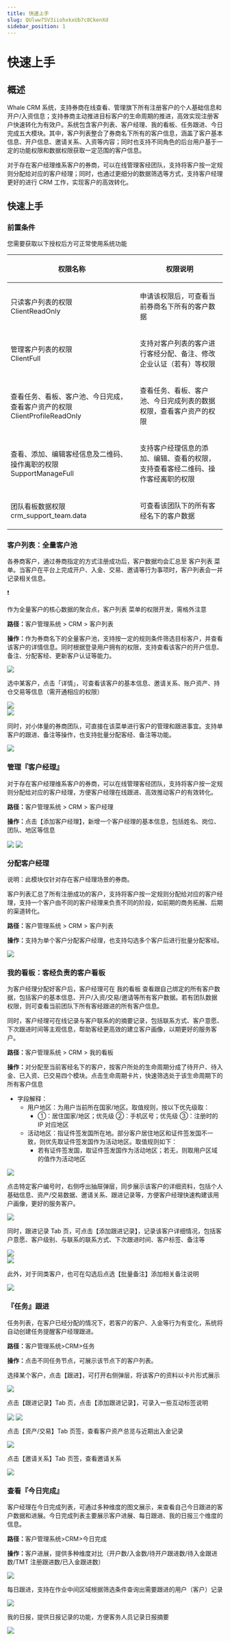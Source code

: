 ```yaml
---
title: 快速上手
slug: QUlww7SV3iiohxkxUb7c8CkenXd
sidebar_position: 1
---
```



# 快速上手

## 概述

Whale CRM 系统，支持券商在线查看、管理旗下所有注册客户的个人基础信息和开户/入资信息；支持券商主动推进目标客户的生命周期的推进，高效实现注册客户快速转化为有效户。系统包含客户列表、客户经理、我的看板、任务跟进、今日完成五大模块。其中，客户列表整合了券商名下所有的客户信息，涵盖了客户基本信息、开户信息、邀请关系、入资等内容；同时也支持不同角色的后台用户基于一定的功能权限和数据权限获取一定范围的客户信息。

对于存在客户经理维系客户的券商，可以在线管理客经团队，支持将客户按一定规则分配给对应的客户经理；同时，也通过更细分的数据筛选等方式，支持客户经理更好的进行 CRM 工作，实现客户的高效转化。

## 快速上手

### 前置条件

您需要获取以下授权后方可正常使用系统功能

<table header_row="1">
<colgroup>
<col width="437"/>
<col width="393"/>
</colgroup>
<thead>
<tr><th><p>权限名称</p></th><th><p>权限说明</p></th></tr>
</thead>
<tbody>
<tr><td><p>只读客户列表的权限<br/>ClientReadOnly</p></td><td><p>申请该权限后，可查看当前券商名下所有的客户数据</p></td></tr>
<tr><td><p>管理客户列表的权限<br/>ClientFull</p></td><td><p>支持对客户列表的客户进行客经分配、备注、修改企业认证（若有）等权限</p></td></tr>
<tr><td><p>查看任务、看板、客户池、今日完成，查看客户资产的权限<br/>ClientProfileReadOnly</p></td><td><p>查看任务、看板、客户池、今日完成列表的数据权限，查看客户资产的权限</p></td></tr>
<tr><td><p>查看、添加、编辑客经信息及二维码、操作离职的权限<br/>SupportManageFull</p></td><td><p>支持客户经理信息的添加、编辑、查看的权限，支持查看客经二维码、操作客经离职的权限</p></td></tr>
<tr><td><p>团队看板数据权限<br/>crm_support_team.data</p></td><td><p>可查看该团队下的所有客经名下的客户数据</p></td></tr>
</tbody>
</table>

### 客户列表：全量客户池

各券商客户，通过券商指定的方式注册成功后，客户数据均会汇总至 客户列表 菜单。当客户在平台上完成开户、入金、交易、邀请等行为事项时，客户列表会一并记录相关信息。

<div class="callout callout-bg-2 callout-border-2">
<div class='callout-emoji'>❗</div>
<p>作为全量客户的核心数据的聚合点，客户列表 菜单的权限开发，需格外注意</p>
</div>

<b>路径：</b>客户管理系统 &gt; CRM &gt; 客户列表

<b>操作：</b>作为券商名下的全量客户池，支持按一定的规则条件筛选目标客户，并查看该客户的详情信息。同时根据登录用户拥有的权限，支持查看该客户的开户信息、备注、分配客经、更新客户认证等能力。

<img src="/assets/V1UNbahEqoRGnExlUGDcdW1HnWc.png" src-width="2316" src-height="1432" align="center"/>

选中某客户，点击「详情」，可查看该客户的基本信息、邀请关系、账户资产、持仓交易等信息（需开通相应的权限）

<div class="flex gap-3 columns-2" column-size="2">
<div class="w-[23%]" width-ratio="23">
<img src="/assets/WVsSbTSijoe9DIxgiqXcXpyonMq.png" src-width="458" src-height="956" align="center"/>
</div>
<div class="w-[76%]" width-ratio="76">
<img src="/assets/E7WubXWyRo52u9xayYKcgDt0n5b.png" src-width="2322" src-height="1420" align="center"/>
</div>
</div>

同时，对小体量的券商团队，可直接在该菜单进行客户的管理和跟进事宜。支持单客户的跟进、备注等操作，也支持批量分配客经、备注等功能。

<img src="/assets/I1W1bSl3TooHUkxTe5Oc7TxRn6f.png" src-width="2318" src-height="1408" align="center"/>

### 管理『客户经理』

对于存在客户经理维系客户的券商，可以在线管理客经团队，支持将客户按一定规则分配给对应的客户经理，方便客户经理在线跟进、高效推动客户的有效转化。

<b>路径：</b>客户管理系统 &gt; CRM &gt; 客户经理

<b>操作：</b>点击【添加客户经理】，新增一个客户经理的基本信息，包括姓名、岗位、团队、地区等信息

<img src="/assets/B2EDbZGUzoWUCSxy86icvVkmnth.png" src-width="3232" src-height="1526" align="center"/>

<img src="/assets/IMvAbmpA9oHdkUxc1TMcmyFtnvf.png" src-width="1280" src-height="669" align="center"/>

### 分配客户经理

说明：此模块仅针对存在客户经理场景的券商。

客户列表汇总了所有注册成功的客户，支持将客户按一定规则分配给对应的客户经理，支持一个客户由不同的客户经理来负责不同的阶段，如前期的商务拓展、后期的渠道转化。

<b>路径：</b>客户管理系统 &gt; CRM &gt; 客户列表

<b>操作：</b>支持为单个客户分配客户经理，也支持勾选多个客户后进行批量分配客经。

<img src="/assets/Gf2Abwv3Koga1oxQGBtcloWxnHf.png" src-width="1180" src-height="713" align="center"/>

### 我的看板：客经负责的客户看板

为客户经理分配好客户后，客户经理可在 我的看板 查看跟自己绑定的所有客户数据，包括客户的基本信息、开户/入资/交易/邀请等所有客户数据。若有团队数据权限，则可查看当前团队下所有客经跟进的所有客户信息。

同时，客户经理可在线记录与客户联系的的摘要记录，包括联系方式、客户意愿、下次跟进时间等主观信息，帮助客经更高效的建立客户画像，以期更好的服务客户。

<b>路径：</b>客户管理系统 &gt; CRM &gt; 我的看板

<b>操作：</b>对分配至当前客经名下的客户，按客户所处的生命周期分成了待开户、待入金、已入资、已交易四个模块。点击生命周期卡片，快速筛选处于该生命周期下的所有客户信息

- 字段解释：
    - 用户地区：为用户当前所在国家/地区。取值规则，按以下优先级取：
        -  ①：居住国家/地区；优先级 ②：手机区号；优先级 ③：注册时的 IP 对应地区 
    - 活动地区：指证件签发国所在地。部分客户居住地区和证件签发国不一致，则优先取证件签发国作为活动地区。取值规则如下：
        - 若有证件签发国，取证件签发国作为活动地区；若无，则取用户区域的值作为活动地区

<img src="/assets/Q4LhbQRvwoSc7Jx2CkTciPjCnXe.png" src-width="3306" src-height="1222" align="center"/>

点击特定客户编号时，右侧呼出抽屉弹层，同步展示该客户的详细资料，包括个人基础信息、资产/交易数据、邀请关系、跟进记录等，方便客户经理快速构建该用户画像，更好的服务客户。

<img src="/assets/EZZGbS6UqorpGCx3fIfc6ySyn9f.png" src-width="3304" src-height="1782" align="center"/>

同时，跟进记录 Tab 页，可点击【添加跟进记录】，记录该客户详细情况，包括客户意愿、客户级别、与联系的联系方式、下次跟进时间、客户标签、备注等

<div class="flex gap-3 columns-2" column-size="2">
<div class="w-[50%]" width-ratio="50">
<img src="/assets/ObKJbF3yCodmnvxEMZkccFQFnkg.png" src-width="1180" src-height="1766" align="center"/>
</div>
<div class="w-[50%]" width-ratio="50">
<img src="/assets/OfzjbBuMuoLh4pxI9XwcDBqJnGl.png" src-width="1174" src-height="1808" align="center"/>
</div>
</div>

此外，对于同类客户，也可在勾选后点选【批量备注】添加相关备注说明

<img src="/assets/HTwMb9w5dopJpxx2AEwc5fgFnVe.png" src-width="3252" src-height="1016" align="center"/>

### 『任务』跟进

任务列表，在客户已经分配的情况下，若客户的客户、入金等行为有变化，系统将自动创建任务提醒客户经理跟进。

<b>路径：</b>客户管理系统&gt;CRM&gt;任务

<b>操作：</b>点击不同任务节点，可展示该节点下的客户列表。

选择某个客户，点击【跟进】，可打开右侧弹层，将该客户的资料以卡片形式展示

<img src="/assets/Qaknb5rU2oq0z8xUBSBclTQDnb2.png" src-width="3256" src-height="1482" align="center"/>

点击【跟进记录】Tab 页，点击【添加跟进记录】，可录入一些互动标签说明

<img src="/assets/V6mwb6jSjoXyJRx0emwcyzJunUg.png" src-width="2242" src-height="1252" align="center"/>

<img src="/assets/RIbvbJCIEo6F25xe4oDcGrRlneh.png" src-width="2228" src-height="1612" align="center"/>

点击【资产/交易】Tab 页签，查看客户资产总览与近期出入金记录

<img src="/assets/I5CSbGDjzoPXsgxM60PcJd0nnUd.png" src-width="2216" src-height="1624" align="center"/>

点击【邀请关系】Tab 页签，查看邀请关系

<img src="/assets/Ggbmbox0QoRX7ixZZancOmHcnWe.png" src-width="2230" src-height="1608" align="center"/>

### 查看『今日完成』

客户经理在今日完成列表，可通过多种维度的图文展示，来查看自己今日跟进的客户数据和进展。今日完成列表主要展示客户进展、每日跟进、我的日报三个维度的信息。

<b>路径：</b>客户管理系统&gt;CRM&gt;今日完成

<b>操作：</b>客户进展，提供多种维度对比（开户数/入金数/待开户跟进数/待入金跟进数/TMT 注册跟进数/已入金跟进数）

<img src="/assets/Ohi1bmXnvo7KAdxznqYcZeGynLe.png" src-width="2322" src-height="1438" align="center"/>

每日跟进，支持在作业中间区域根据筛选条件查询出需要跟进的用户（客户）记录

<img src="/assets/FDnLbjuCkojcqkxXV1ac7mq8nFb.png" src-width="2322" src-height="1442" align="center"/>

我的日报，提供日报记录的功能，方便客务人员记录日报摘要

<img src="/assets/ZAZZbEpN2oynMVxlIWWcFrCrnXc.png" src-width="2322" src-height="1412" align="center"/>


